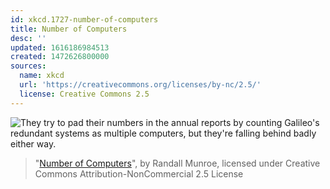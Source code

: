 ```yaml
---
id: xkcd.1727-number-of-computers
title: Number of Computers
desc: ''
updated: 1616186984513
created: 1472626800000
sources:
  name: xkcd
  url: 'https://creativecommons.org/licenses/by-nc/2.5/'
  license: Creative Commons 2.5
---
```

![They try to pad their numbers in the annual reports by counting Galileo's redundant systems as multiple computers, but they're falling behind badly either way.](https://imgs.xkcd.com/comics/number_of_computers.png)
> "[Number of Computers](https://xkcd.com/1727/)", by Randall Munroe, licensed under Creative Commons Attribution-NonCommercial 2.5 License

